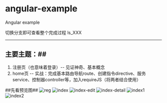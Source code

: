 angular-example
===============

Angular example

切换分支即可查看整个完成过程 ls_XXX

-----------------------------

## 主要主题：##
1. 注册页（也意味着登录）-- 见证神奇、基本概念
2. home页 -- 实战：完成基本路由导航route、创建指令directive、服务service、控制器controller等，加入requireJS（将两者结合使用）

##先看预览图##
![reg](https://raw.github.com/dolymood/angular-example/master/mdImgs/reg.png)
![index](https://raw.github.com/dolymood/angular-example/master/mdImgs/index.png)
![index-edit](https://raw.github.com/dolymood/angular-example/master/mdImgs/index-edit.png)
![index-detail](https://raw.github.com/dolymood/angular-example/master/mdImgs/index-detail.png)
![index1](https://raw.github.com/dolymood/angular-example/master/mdImgs/index1.png)
![index2](https://raw.github.com/dolymood/angular-example/master/mdImgs/index2.png)
